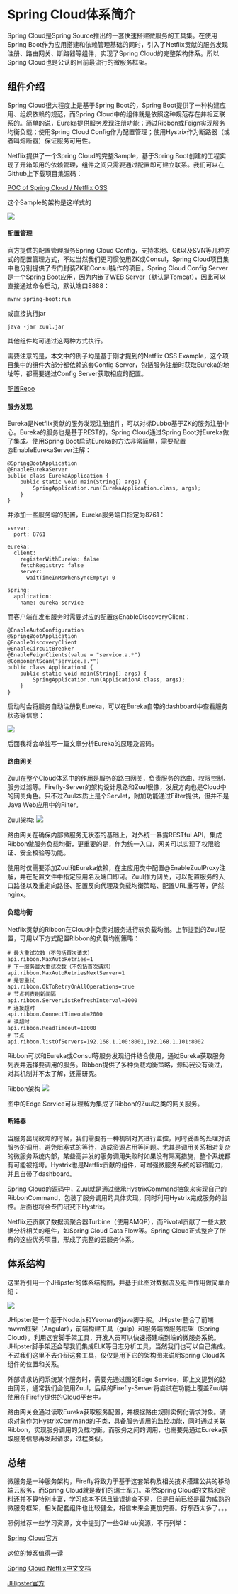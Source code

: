# Spring Cloud体系简介

Spring Cloud是Spring Source推出的一套快速搭建微服务的工具集。在使用Spring Boot作为应用搭建和依赖管理基础的同时，引入了Netflix贡献的服务发现注册、路由网关、断路器等组件，实现了Spring Cloud的完整架构体系。所以Spring Cloud也是公认的目前最流行的微服务框架。

## 组件介绍

Spring Cloud很大程度上是基于Spring Boot的，Spring Boot提供了一种构建应用、组织依赖的规范，而Spring Cloud中的组件就是依照这种规范存在并相互联系的。简单的说，Eureka提供服务发现注册功能；通过Ribbon或Feign实现服务均衡负载；使用Spring Cloud Config作为配置管理；使用Hystrix作为断路器（或者叫熔断器）保证服务可用性。

Netflix提供了一个Spring Cloud的完整Sample，基于Spring Boot创建的工程实现了开箱即用的依赖管理，组件之间只需要通过配置即可建立联系。我们可以在Github上下载项目集源码：

[POC of Spring Cloud / Netflix OSS](https://github.com/Oreste-Luci/netflix-oss-example)

这个Sample的架构是这样式的

![](https://github.com/gulfer/gulfer.github.io/blob/master/pic/netflix-oss-example.png)

#### 配置管理

官方提供的配置管理服务Spring Cloud Config，支持本地、Git以及SVN等几种方式的配置管理方式，不过当然我们更习惯使用ZK或Consul，Spring Cloud项目集中也分别提供了专门封装ZK和Consul操作的项目。Spring Cloud Config Server是一个Spring Boot应用，因为内嵌了WEB Server（默认是Tomcat），因此可以直接通过命令启动，默认端口8888：

```
mvnw spring-boot:run

```
或直接执行jar

```
java -jar zuul.jar
```
其他组件均可通过这两种方式执行。

需要注意的是，本文中的例子均是基于刚才提到的Netflix OSS Example，这个项目集中的组件大部分都依赖这套Config Server，包括服务注册时获取Eureka的地址等，都需要通过Config Server获取相应的配置。

[配置Repo](https://github.com/Oreste-Luci/netflix-oss-example-config-repo)

#### 服务发现

Eureka是Netflix贡献的服务发现注册组件，可以对标Dubbo基于ZK的服务注册中心。Eureka的服务也是基于REST的，Spring Cloud通过Spring Boot对Eureka做了集成。使用Spring Boot启动Eureka的方法非常简单，需要配置@EnableEurekaServer注解：

```
@SpringBootApplication
@EnableEurekaServer
public class EurekaApplication {
    public static void main(String[] args) {
        SpringApplication.run(EurekaApplication.class, args);
    }
}
```
并添加一些服务端的配置，Eureka服务端口指定为8761：

```
server:
  port: 8761

eureka:
  client:
    registerWithEureka: false
    fetchRegistry: false
    server:
      waitTimeInMsWhenSyncEmpty: 0
      
spring:
  application:
    name: eureka-service
```
而客户端在发布服务时需要对应的配置@EnableDiscoveryClient：

```
@EnableAutoConfiguration
@SpringBootApplication
@EnableDiscoveryClient
@EnableCircuitBreaker
@EnableFeignClients(value = "service.a.*")
@ComponentScan("service.a.*")
public class ApplicationA {
    public static void main(String[] args) {
        SpringApplication.run(ApplicationA.class, args);
    }
}
```
启动时会将服务自动注册到Eureka，可以在Eureka自带的dashboard中查看服务状态等信息：

![](https://github.com/gulfer/gulfer.github.io/blob/master/pic/ScreenShot_eureka.png)

后面我将会单独写一篇文章分析Eureka的原理及源码。

#### 路由网关

Zuul在整个Cloud体系中的作用是服务的路由网关，负责服务的路由、权限控制、服务过滤等。Firefly-Server的架构设计思路和Zuul很像，发展方向也是Cloud中的网关角色。只不过Zuul本质上是个Servlet，附加功能通过Filter提供，但并不是Java Web应用中的Filter。

Zuul架构:
![](https://github.com/gulfer/gulfer.github.io/blob/master/pic/zuul.png)

路由网关在确保内部微服务无状态的基础上，对外统一暴露RESTful API，集成Ribbon做服务负载均衡，更重要的是，作为统一入口，网关可以实现了权限验证、安全校验等功能。

使用时仅需要添加Zuul和Eureka依赖，在主应用类中配置@EnableZuulProxy注解，并在配置文件中指定应用名及端口即可。Zuul作为网关，可以配置服务的入口路径以及重定向路径、配置反向代理及负载均衡策略、配置URL重写等，俨然nginx。

#### 负载均衡

Netflix贡献的Ribbon在Cloud中负责对服务进行软负载均衡。上节提到的Zuul配置，可用以下方式配置Ribbon的负载均衡策略：

```
# 最大重试次数（不包括首次请求）
api.ribbon.MaxAutoRetries=1
# 下一服务最大重试次数（不包括首次请求）
api.ribbon.MaxAutoRetriesNextServer=1
# 是否重试
api.ribbon.OkToRetryOnAllOperations=true
# 节点列表刷新间隔
api.ribbon.ServerListRefreshInterval=1000
# 连接超时
api.ribbon.ConnectTimeout=2000
# 读超时
api.ribbon.ReadTimeout=10000
# 节点
api.ribbon.listOfServers=192.168.1.100:8001,192.168.1.101:8002
```
Ribbon可以和Eureka或Consul等服务发现组件结合使用，通过Eureka获取服务列表并选择要调用的服务。Ribbon提供了多种负载均衡策略，源码我没有读过，对其机制并不太了解，还需研究。

Ribbon架构
![](https://github.com/gulfer/gulfer.github.io/blob/master/pic/ribbon.png)

图中的Edge Service可以理解为集成了Ribbon的Zuul之类的网关服务。

#### 断路器

当服务出现故障的时候，我们需要有一种机制对其进行监控，同时妥善的处理对该服务的调用，避免阻塞式的等待，造成资源占用等问题。尤其是调用关系相对复杂的微服务系统内部，某些高并发的服务调用失败时如果没有隔离措施，整个系统都有可能被拖垮。Hystrix也是Netflix贡献的组件，可增强微服务系统的容错能力，并且自带了dashboard。

Spring Cloud的源码中，Zuul就是通过继承HystrixCommand抽象来实现自己的RibbonCommand，包装了服务调用的具体实现，同时利用Hystrix完成服务的监控。后面也将会专门研究下Hystrix。

Netflix还贡献了数据流聚合器Turbine（使用AMQP），而Pivotal贡献了一些大数据分析相关的组件，如Spring Cloud Data Flow等。Spring Cloud正式整合了所有的这些优秀项目，形成了完整的云服务体系。

## 体系结构

这里将引用一个JHipster的体系结构图，并基于此图对数据流及组件作用做简单介绍：

![](https://github.com/gulfer/gulfer.github.io/blob/master/pic/cloud.png)

JHipster是一个基于Node.js和Yeoman的java脚手架。JHipster整合了前端mvvm框架（Angular），前端构建工具（gulp）和服务端微服务框架（Spring Cloud）。利用这套脚手架工具，开发人员可以快速搭建端到端的微服务系统。JHipster脚手架还会帮我们集成ELK等日志分析工具，当然我们也可以自己集成。不过我们这里不去介绍这套工具，仅仅是用下它的架构图来说明Spring Cloud各组件的位置和关系。

外部请求访问系统某个服务时，需要先通过图的Edge Service，即上文提到的路由网关，通常我们会使用Zuul，后续的Firefly-Server将尝试在功能上覆盖Zuul并使用在Firefly提供的Cloud平台中。

路由网关会通过读取Eureka获取服务配置，并根据路由规则实例化请求对象。请求对象作为HystrixCommand的子类，具备服务调用的监控功能，同时通过关联Ribbon，实现服务调用的负载均衡。而服务之间的调用，也需要先通过Eureka获取服务信息再发起请求，过程类似。

## 总结

微服务是一种服务架构，Firefly将致力于基于这套架构及相关技术搭建公共的移动端云服务，而Spring Cloud就是我们的瑞士军刀。虽然Spring Cloud的文档和资料还并不算特别丰富，学习成本不低且错误排查不易，但是目前已经是最为成熟的微服务框架，相关配套组件也比较健全，相信未来会更加完善。好东西太多了。。。

照例推荐一些学习资源，文中提到了一些Github资源，不再列举：

[Spring Cloud官方](http://projects.spring.io/spring-cloud/spring-cloud.html)
    
[这位的博客值得一读](http://blog.didispace.com/)

[Spring Cloud Netflix中文文档](http://www.xyuu.cn/spring-cloud-netflix-zhcn.html)

[JHipster官方](https://jhipster.github.io/)


